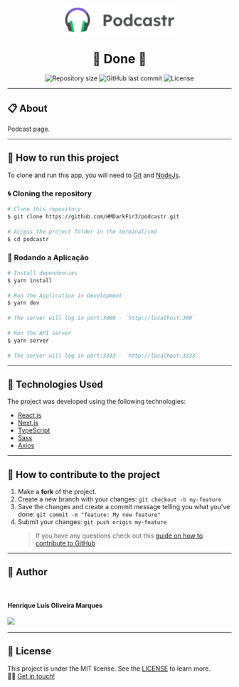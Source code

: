 <p align="center" >
  <img align="center" src="./public/logo.png" width="250" />
</p>

<h1 align="center">
  🚀 Done 🚀
</h1>

<p align="center" >
  <img alt="Repository size" src="https://img.shields.io/github/repo-size/hmdarkfir3/podcastr?style=for-the-badge">
  
  <img alt="GitHub last commit" src="https://img.shields.io/github/last-commit/hmdarkfir3/podcastr?style=for-the-badge">

  <img alt="License" src="https://img.shields.io/badge/license-MIT-blue.svg?style=for-the-badge" />
</p>
  
---

## 📋 About

Podcast page.

---

## 📂 How to run this project

To clone and run this app, you will need to [Git](https://git-scm.com) and [NodeJs](https://nodejs.org/en/).

### 🌀 Cloning the repository

```bash
# Clone this repository
$ git clone https://github.com/HMDarkFir3/podcastr.git

# Access the project folder in the terminal/cmd
$ cd podcastr
```

### 🎲 Rodando a Aplicação

```bash
# Install dependencies
$ yarn install

# Run the Application in Development
$ yarn dev

# The server will log in port:3000 - `http://localhost:300`

# Run the API server
$ yarn server

# The server will log in port:3333 - `http://localhost:3333`
```

---

## 🚀 Technologies Used

The project was developed using the following technologies:

- [React.js](https://reactjs.org)
- [Next.js](https://nextjs.org)
- [TypeScript](https://www.typescriptlang.org)
- [Sass](https://sass-lang.com)
- [Axios](https://github.com/axios/axios)

---

## 💪 How to contribute to the project

1. Make a **fork** of the project.
2. Create a new branch with your changes: `git checkout -b my-feature`
3. Save the changes and create a commit message telling you what you've done: `git commit -m "feature: My new feature"`
4. Submit your changes: `git push origin my-feature`
   > If you have any questions check out this [guide on how to contribute to GitHub](https://github.com/firstcontributions/first-contributions)

---

## 🧑 Author

<img style="border-radius: 50%;" src="https://github.com/HMDarkFir3.png" width="150px;" alt=""/>
 <h4>Henrique Luís Oliveira Marques</h4>

<p align="left">
  <a href="https://www.linkedin.com/in/henrique-luís-oliveira-marques-3406361a7/" target="_blank"><img src="https://img.shields.io/badge/LinkedIn-0077B5?style=for-the-badge&logo=linkedin&logoColor=white"></a>
<p>

---

## 📝 License

This project is under the MIT license. See the [LICENSE](./LICENSE) to learn more.
<br>
👋🏽 [Get in touch!](https://www.linkedin.com/in/henrique-luís-oliveira-marques-3406361a7/)
